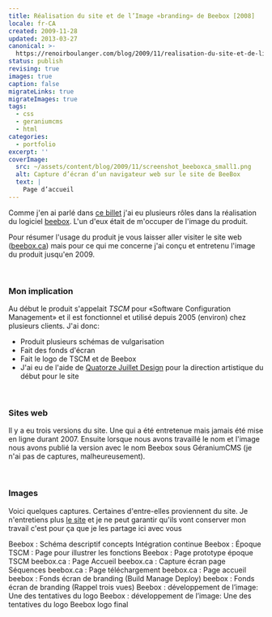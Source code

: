 ```yaml
---
title: Réalisation du site et de l’Image «branding» de Beebox [2008]
locale: fr-CA
created: 2009-11-28
updated: 2013-03-27
canonical: >-
  https://renoirboulanger.com/blog/2009/11/realisation-du-site-et-de-limage-«branding»-de-beebox-2008/
status: publish
revising: true
images: true
caption: false
migrateLinks: true
migrateImages: true
tags:
  - css
  - geraniumcms
  - html
categories:
  - portfolio
excerpt: ''
coverImage:
  src: ~/assets/content/blog/2009/11/screenshot_beeboxca_small1.png
  alt: Capture d’écran d’un navigateur web sur le site de BeeBox
  text: |
    Page d’accueil
---
```


Comme j'en ai parlé dans <a href="/blog/2009/11/realisation-de-linterface-logiciel-beebox-2007/">ce billet</a> j'ai eu plusieurs rôles dans la réalisation du logiciel <a href="http://www.beebox.ca">beebox</a>. L'un d'eux était de m'occuper de l'image du produit.


<p>Pour résumer l'usage du produit je vous laisser aller visiter le site web (<a href="http://www.beebox.ca">beebox.ca</a>) mais pour ce qui me concerne j'ai conçu et entretenu l'image du produit jusqu'en 2009.</p>
<p>&nbsp;</p>
<!--more-->
<h3>Mon implication</h3>
<p>Au début le produit s'appelait <em>TSCM</em> pour «Software Configuration Management» et il est fonctionnel et utilisé depuis 2005 (environ) chez plusieurs clients. J'ai donc:</p>
<ul>
  <li>Produit plusieurs schémas de vulgarisation</li>
  <li>Fait des fonds d'écran</li>
  <li>Fait le logo de TSCM et de Beebox</li>
  <li>J'ai eu de l'aide de <a href="http://www.1407.ca/">Quatorze Juillet Design</a> pour la direction artistique du début pour le site</li>
</ul>
<p>&nbsp;</p>

<h3>Sites web</h3>
<p>Il y a eu trois versions du site. Une qui a été entretenue mais jamais été mise en ligne durant 2007. Ensuite lorsque nous avons travaillé le nom et l'image nous avons publié la version avec le nom Beebox sous GéraniumCMS (je n'ai pas de captures, malheureusement).</p>
<p>&nbsp;</p>

<h3>Images</h3>
<p>Voici quelques captures. Certaines d'entre-elles proviennent du site. Je n'entretiens plus <a href="http://www.beebox.ca/">le site</a> et je ne peut garantir qu'ils vont conserver mon travail c'est pour ça que je les partage ici avec vous</p>

<!--
#TODO-App-Image: Implement data-larger-src
-->
<div style="overflow:hidden;clear:both;" class="thumbnails gallery flex flex-row flex-wrap">

<app-image class="w-1/3" data-larger-src="~/assets/content/blog/2009/11/featurespage.png" src="~/assets/content/blog/2009/11/featurespage-150x150.png" alt="" figcaption=" ">
Beebox : Schéma descriptif concepts Intégration continue
</app-image>

<app-image class="w-1/3" data-larger-src="~/assets/content/blog/2009/11/screenshot_tscm_features.png" src="~/assets/content/blog/2009/11/screenshot_tscm_features-150x150.png" alt="" figcaption=" ">
Beebox : Époque TSCM : Page pour illustrer les fonctions
</app-image>

<app-image class="w-1/3" data-larger-src="~/assets/content/blog/2009/11/screenshot_tscm_featuredetail.png" src="~/assets/content/blog/2009/11/screenshot_tscm_featuredetail-150x150.png" alt="" figcaption=" ">
Beebox : Page prototype époque TSCM
</app-image>

<app-image class="w-1/3" data-larger-src="~/assets/content/blog/2009/11/screenshot_beeboxca_small1.png" src="~/assets/content/blog/2009/11/screenshot_beeboxca_small1-150x150.png" alt="" figcaption=" ">
beebox.ca : Page Accueil
</app-image>

<app-image class="w-1/3" data-larger-src="~/assets/content/blog/2009/11/screenshot_beeboxca3.png" src="~/assets/content/blog/2009/11/screenshot_beeboxca3-150x150.png" alt="" figcaption=" ">
beebox.ca : Capture écran page Séquences
</app-image>

<app-image class="w-1/3" data-larger-src="~/assets/content/blog/2009/11/screenshot_beeboxca2.png" src="~/assets/content/blog/2009/11/screenshot_beeboxca2-150x150.png" alt="" figcaption=" ">
beebox.ca : Page téléchargement
</app-image>

<app-image class="w-1/3" data-larger-src="~/assets/content/blog/2009/11/screenshot_beeboxca1.png" src="~/assets/content/blog/2009/11/screenshot_beeboxca1-150x150.png" alt="" figcaption=" ">
beebox.ca : Page accueil
</app-image>

<app-image class="w-1/3" data-larger-src="~/assets/content/blog/2009/11/beeboxbmd_1680.png" src="~/assets/content/blog/2009/11/beeboxbmd_1680-150x150.png" alt="" figcaption=" ">
beebox : Fonds écran de branding (Build Manage Deploy)
</app-image>

<app-image class="w-1/3" data-larger-src="~/assets/content/blog/2009/11/beeboxwss_1680.png" src="~/assets/content/blog/2009/11/beeboxwss_1680-150x150.png" alt="" figcaption=" ">
beebox : Fonds écran de branding (Rappel trois vues)
</app-image>

<app-image class="w-1/3" data-larger-src="~/assets/content/blog/2009/11/tentative1.png" src="~/assets/content/blog/2009/11/tentative1-150x150.png" alt="" figcaption=" ">
Beebox : développement de l’image: Une des tentatives du logo
</app-image>

<app-image class="w-1/3" data-larger-src="~/assets/content/blog/2009/11/tentative6.png" src="~/assets/content/blog/2009/11/tentative6-150x150.png" alt="" figcaption=" ">
Beebox : développement de l’image: Une des tentatives du logo
</app-image>

<app-image class="w-1/3" data-larger-src="~/assets/content/blog/2009/11/beebox_logo.png" src="~/assets/content/blog/2009/11/beebox_logo-150x96.png" alt="" figcaption=" ">
Beebox logo final
</app-image>

</div>
